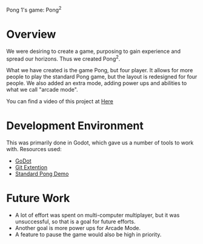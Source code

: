 Pong 1's game: Pong<sup>2</sup>
# Overview

We were desiring to create a game, purposing to gain experience and spread our horizons. 
Thus we created Pong<sup>2</sup>.

What we have created is the game Pong, but four player. It allows for more people to play the standard 
Pong game, but the layout is redesigned for four people. We also added an extra mode, adding power ups
and abilities to what we call "arcade mode". 

You can find a video of this project at [Here]([https://www.youtube.com/watch?v=dQw4w9WgXcQ](https://youtu.be/OaU-O5yBQfA))


# Development Environment

This was primarily done in Godot, which gave us a number of tools to work with. 
Resources used:
- [GoDot](https://godotengine.org/)
- [Git Extention](https://godotengine.org/asset-library/asset/1581)
- [Standard Pong Demo](https://www.youtube.com/watch?v=kr1BoEbuveI)


# Future Work

* A lot of effort was spent on multi-computer multiplayer, but it was unsuccessful, so that is a goal for future efforts.
* Another goal is more power ups for Arcade Mode.
* A feature to pause the game would also be high in priority.
